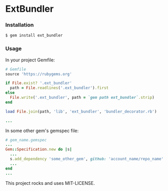 # ExtBundler

### Installation

```bash
$ gem install ext_bundler
```

### Usage

In your project Gemfile:

```ruby
# Gemfile
source 'https://rubygems.org'

if File.exist? '.ext_bundler'
  path = File.readlines('.ext_bundler').first
else
  File.write('.ext_bundler', path = `gem path ext_bundler`.strip)
end

load File.join(path, 'lib', 'ext_bundler', 'bundler_decorator.rb')

...
```

In some other gem's gemspec file:

```ruby
# gem_name.gemspec
...
Gem::Specification.new do |s|
  ...
  s.add_dependency 'some_other_gem', github: 'account_name/repo_name'
  ...
end
...
```

This project rocks and uses MIT-LICENSE.
